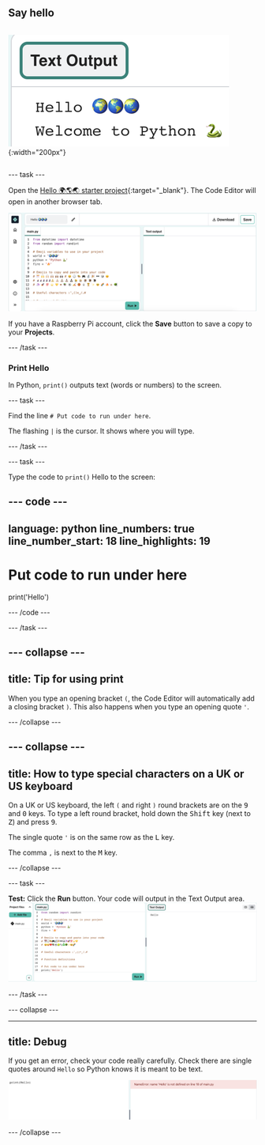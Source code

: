 ## Say hello

<div style="display: flex; flex-wrap: wrap">

<div>

![The Code Editor Text Output area showing the word "Hello" followed by three world emojis, then the words "Welcome to Python" followed by a snake emoji.](images/say_hello.png){:width="200px"}

</div>
</div>

--- task ---

Open the [Hello 🌍🌎🌏 starter project](https://editor.raspberrypi.org/en/projects/hello-world-starter){:target="_blank"}. The Code Editor will open in another browser tab.

![The Code Editor with project starter code in the code area on the left. On the right is the blank Text Output area.](images/starter_project.png)

If you have a Raspberry Pi account, click the **Save** button to save a copy to your **Projects**.

--- /task ---


### Print Hello

In Python, `print()` outputs text (words or numbers) to the screen.

--- task ---

Find the line `# Put code to run under here`.

The flashing `|` is the cursor. It shows where you will type.

--- /task ---

--- task ---

Type the code to `print()` Hello to the screen:

--- code ---
---
language: python
line_numbers: true
line_number_start: 18
line_highlights: 19
---

# Put code to run under here
print('Hello')

--- /code ---

--- /task ---

--- collapse ---
---
title: Tip for using print
---

When you type an opening bracket `(`, the Code Editor will automatically add a closing bracket `)`. This also happens when you type an opening quote `'`.

--- /collapse ---

--- collapse ---
---
title: How to type special characters on a UK or US keyboard
---

On a UK or US keyboard, the left `(` and right `)` round brackets are on the <kbd>9</kbd> and <kbd>0</kbd> keys. To type a left round bracket, hold down the <kbd>Shift</kbd> key (next to <kbd>Z</kbd>) and press <kbd>9</kbd>.

The single quote `'` is on the same row as the <kbd>L</kbd> key.

The comma `,` is next to the <kbd>M</kbd> key.

--- /collapse ---

--- task ---

**Test:** Click the **Run** button. Your code will output in the Text Output area.
![The Code Editor with the word "Hello" in the Text Output area.](images/run_hello.png)

--- /task ---

--- collapse ---

---
title: Debug
---

If you get an error, check your code really carefully. Check there are single quotes around `Hello` so Python knows it is meant to be text.

![In the Code Editor, the code area contains the line print(Hello) with no single quotes, and the error "NameError: name 'Hello' is not defined on line 18 of main.py" is shown in the output area.](images/hello_error.png)

--- /collapse ---

